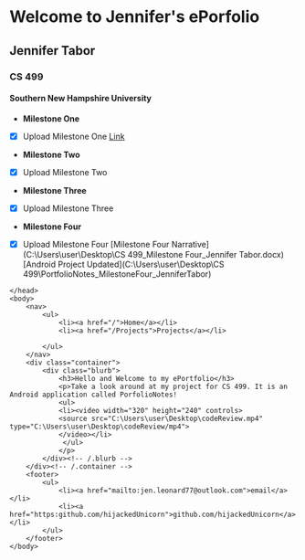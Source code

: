 # Welcome to Jennifer's ePorfolio
## Jennifer Tabor
### CS 499
#### Southern New Hampshire University

- **Milestone One**
- [x] Upload Milestone One
[Link](url)
- **Milestone Two**
- [x] Upload Milestone Two
- **Milestone Three**
- [x] Upload Milestone Three
- **Milestone Four**
- [x] Upload Milestone Four
[Milestone Four Narrative](C:\Users\user\Desktop\CS 499_Milestone Four_Jennifer Tabor.docx)
[Android Project Updated](C:\Users\user\Desktop\CS 499\PortfolioNotes_MilestoneFour_JenniferTabor)

<html>
	<head>
		<title>Jennifer Tabor's ePortfolio</title>
		<!-- link to main stylesheet -->
		<link rel="stylesheet" type="text/css" href="/css/main.css">

	</head>
	<body>
		<nav>
    		<ul>
        		<li><a href="/">Home</a></li>
	        	<li><a href="/Projects">Projects</a></li>
        		
    		</ul>
		</nav>
		<div class="container">
    		<div class="blurb">
        		<h3>Hello and Welcome to my ePortfolio</h3>
				<p>Take a look around at my project for CS 499. It is an Android application called PorfolioNotes!
				<ul>
				<li><video width="320" height="240" controls>
  				<source src="C:\Users\user\Desktop\codeReview.mp4" type="C:\Users\user\Desktop\codeReview/mp4">
				</video></li>
				 </ul>
				</p>
    		</div><!-- /.blurb -->
		</div><!-- /.container -->
		<footer>
    		<ul>
        		<li><a href="mailto:jen.leonard77@outlook.com">email</a></li>
        		<li><a href="https:github.com/hijackedUnicorn">github.com/hijackedUnicorn</a></li>
			</ul>
		</footer>
	</body>
</html>



